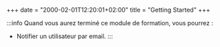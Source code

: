 +++
date = "2000-02-01T12:20:01+02:00"
title = "Getting Started"
+++

:::info
Quand vous aurez terminé ce module de formation, vous pourrez : 

* Notifier un utilisateur par email.
:::

